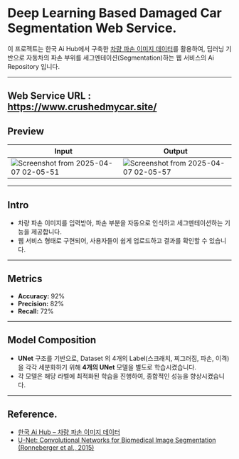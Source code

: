 # Deep Learning Based Damaged Car Segmentation Web Service.

이 프로젝트는 한국 Ai Hub에서 구축한 [차량 파손 이미지 데이터](https://www.aihub.or.kr/aihubdata/data/view.do?currMenu=115&topMenu=100&dataSetSn=581)를 활용하여, 
딥러닝 기반으로 자동차의 파손 부위를 세그멘테이션(Segmentation)하는 웹 서비스의 Ai Repository 입니다.

---

Web Service URL : https://www.crushedmycar.site/
---

## Preview
|Input|Output|
|------|---|
|![Screenshot from 2025-04-07 02-05-51](https://github.com/user-attachments/assets/98b4b356-c471-4508-b656-6bbb50c27879)|![Screenshot from 2025-04-07 02-05-57](https://github.com/user-attachments/assets/0654a08e-2ad1-4980-87f1-32e268a72188)|

---

## Intro
- 차량 파손 이미지를 입력받아, 파손 부분을 자동으로 인식하고 세그멘테이션하는 기능을 제공합니다.
- 웹 서비스 형태로 구현되어, 사용자들이 쉽게 업로드하고 결과를 확인할 수 있습니다.

---

## Metrics
- **Accuracy:** 92%
- **Precision:** 82%
- **Recall:** 72%

---

## Model Composition
- **UNet** 구조를 기반으로, Dataset 의 4개의 Label(스크래치, 찌그러짐, 파손, 이격)을 각각 세분화하기 위해 **4개의 UNet** 모델을 별도로 학습시켰습니다.
- 각 모델은 해당 라벨에 최적화된 학습을 진행하여, 종합적인 성능을 향상시켰습니다.

---

## Reference.
- [한국 Ai Hub – 차량 파손 이미지 데이터](https://www.aihub.or.kr/aihubdata/data/view.do?currMenu=115&topMenu=100&dataSetSn=581)
- [U-Net: Convolutional Networks for Biomedical Image Segmentation (Ronneberger et al., 2015)](https://arxiv.org/abs/1505.04597)
